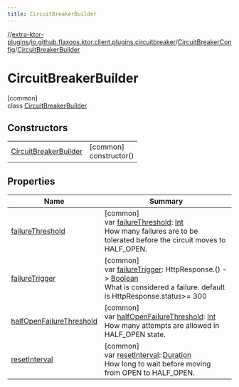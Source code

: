 ```yaml
---
title: CircuitBreakerBuilder
---
```

//[extra-ktor-plugins](../../../../index.md)/[io.github.flaxoos.ktor.client.plugins.circuitbreaker](../../index.md)/[CircuitBreakerConfig](../index.md)/[CircuitBreakerBuilder](index.md)



# CircuitBreakerBuilder



[common]\
class [CircuitBreakerBuilder](index.md)



## Constructors


| | |
|---|---|
| [CircuitBreakerBuilder](-circuit-breaker-builder.md) | [common]<br>constructor() |


## Properties


| Name | Summary |
|---|---|
| [failureThreshold](failure-threshold.md) | [common]<br>var [failureThreshold](failure-threshold.md): [Int](https://kotlinlang.org/api/latest/jvm/stdlib/kotlin/-int/index.md)<br>How many failures are to be tolerated before the circuit moves to HALF_OPEN. |
| [failureTrigger](failure-trigger.md) | [common]<br>var [failureTrigger](failure-trigger.md): HttpResponse.() -&gt; [Boolean](https://kotlinlang.org/api/latest/jvm/stdlib/kotlin/-boolean/index.md)<br>What is considered a failure. default is HttpResponse.status>= 300 |
| [halfOpenFailureThreshold](half-open-failure-threshold.md) | [common]<br>var [halfOpenFailureThreshold](half-open-failure-threshold.md): [Int](https://kotlinlang.org/api/latest/jvm/stdlib/kotlin/-int/index.md)<br>How many attempts are allowed in HALF_OPEN state. |
| [resetInterval](reset-interval.md) | [common]<br>var [resetInterval](reset-interval.md): [Duration](https://kotlinlang.org/api/latest/jvm/stdlib/kotlin.time/-duration/index.md)<br>How long to wait before moving from OPEN to HALF_OPEN. |

